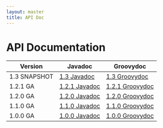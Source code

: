 ```yaml
---
layout: master
title: API Doc
---
```


# API Documentation

|Version | Javadoc | Groovydoc|
|---------|---------|---------|
| 1.3 SNAPSHOT | [1.3 Javadoc](http://gpars.org/SNAPSHOT/javadoc/index.html) | [1.3 Groovydoc](http://gpars.org/SNAPSHOT/groovydoc/index.html) |
| 1.2.1 GA | [1.2.1 Javadoc](http://gpars.org/1.2.1/javadoc/index.html) | [1.2.1 Groovydoc](http://gpars.org/1.2.1/groovydoc/index.html) |
| 1.2.0 GA | [1.2.0 Javadoc](http://gpars.org/1.2.0/javadoc/index.html) | [1.2.0 Groovydoc](http://gpars.org/1.2.0/groovydoc/index.html) |
| 1.1.0 GA | [1.1.0 Javadoc](http://gpars.org/1.1.0/javadoc/index.html) | [1.1.0 Groovydoc](http://gpars.org/1.1.0/groovydoc/index.html) |
| 1.0.0 GA | [1.0.0 Javadoc](http://gpars.org/1.0.0/javadoc/index.html) | [1.0.0 Groovydoc](http://gpars.org/1.0.0/groovydoc/index.html) |
